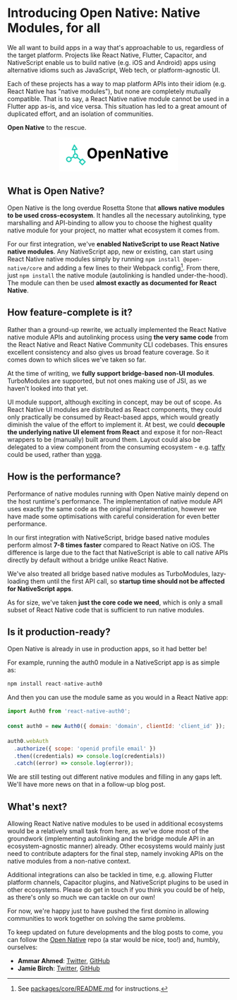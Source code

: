 # Introducing Open Native: Native Modules, for all

We all want to build apps in a way that's approachable to us, regardless of the target platform. Projects like React Native, Flutter, Capacitor, and NativeScript enable us to build native (e.g. iOS and Android) apps using alternative idioms such as JavaScript, Web tech, or platform-agnostic UI.

Each of these projects has a way to map platform APIs into their idiom (e.g. React Native has "native modules"), but none are completely mutually compatible. That is to say, a React Native native module cannot be used in a Flutter app as-is, and vice versa. This situation has led to a great amount of duplicated effort, and an isolation of communities.

**Open Native** to the rescue.

<p align="center">
  <img src="open-native-logo.png" width="270">
</p>

## What is Open Native?

Open Native is the long overdue Rosetta Stone that **allows native modules to be used cross-ecosystem**. It handles all the necessary autolinking, type marshalling and API-binding to allow you to choose the highest quality native module for your project, no matter what ecosystem it comes from.

For our first integration, we've **enabled NativeScript to use React Native native modules**. Any NativeScript app, new or existing, can start using React Native native modules simply by running `npm install @open-native/core` and adding a few lines to their Webpack config[^webpack]. From there, just `npm install` the native module (autolinking is handled under-the-hood). The module can then be used **almost exactly as documented for React Native**.

## How feature-complete is it?

Rather than a ground-up rewrite, we actually implemented the React Native native module APIs and autolinking process using **the very same code** from the React Native and React Native Community CLI codebases. This ensures excellent consistency and also gives us broad feature coverage. So it comes down to which slices we've taken so far.

At the time of writing, we **fully support bridge-based non-UI modules**. TurboModules are supported, but not ones making use of JSI, as we haven't looked into that yet.

UI module support, although exciting in concept, may be out of scope. As React Native UI modules are distributed as React components, they could only practically be consumed by React-based apps, which would greatly diminish the value of the effort to implement it. At best, we could **decouple the underlying native UI element from React** and expose it for non-React wrappers to be (manually) built around them. Layout could also be delegated to a view component from the consuming ecosystem - e.g. [taffy](https://github.com/DioxusLabs/taffy) could be used, rather than [yoga](https://yogalayout.com).

## How is the performance?

Performance of native modules running with Open Native mainly depend on the host runtime's performance. The implementation of native module API uses exactly the same code as the original implementation, however we have made some optimisations with careful consideration for even better performance.

In our first integration with NativeScript, bridge based native modules perform almost **7-8 times faster** compared to React Native on iOS. The difference is large due to the fact that NativeScript is able to call native APIs directly by default without a bridge unlike React Native.

We've also treated all bridge based native modules as TurboModules, lazy-loading them until the first API call, so **startup time should not be affected for NativeScript apps**.

As for size, we've taken **just the core code we need**, which is only a small subset of React Native code that is sufficient to run native modules.

## Is it production-ready?

Open Native is already in use in production apps, so it had better be!

For example, running the auth0 module in a NativeScript app is as simple as:

```js
npm install react-native-auth0
```

And then you can use the module same as you would in a React Native app:

```js
import Auth0 from 'react-native-auth0';

const auth0 = new Auth0({ domain: 'domain', clientId: 'client_id' });

auth0.webAuth
  .authorize({ scope: 'openid profile email' })
  .then((credentials) => console.log(credentials))
  .catch((error) => console.log(error));
```

We are still testing out different native modules and filling in any gaps left. We'll have more news on that in a follow-up blog post.

## What's next?

Allowing React Native native modules to be used in additional ecosystems would be a relatively small task from here, as we've done most of the groundwork (implementing autolinking and the bridge module API in an ecosystem-agnostic manner) already. Other ecosystems would mainly just need to contribute adapters for the final step, namely invoking APIs on the native modules from a non-native context.

Additional integrations can also be tackled in time, e.g. allowing Flutter platform channels, Capacitor plugins, and NativeScript plugins to be used in other ecosystems. Please do get in touch if you think you could be of help, as there's only so much we can tackle on our own!

For now, we're happy just to have pushed the first domino in allowing communities to work together on solving the same problems.

To keep updated on future developments and the blog posts to come, you can follow the [Open Native](https://github.com/OpenNative/open-native) repo (a star would be nice, too!) and, humbly, ourselves:

- **Ammar Ahmed**: [Twitter](https://twitter.com/ammarahm_ed), [GitHub](https://github.com/ammarahm-ed)
- **Jamie Birch**: [Twitter](https://twitter.com/LinguaBrowse), [GitHub](https://github.com/shirakaba)

[^webpack]: See [packages/core/README.md](packages/core/README.md) for instructions.
